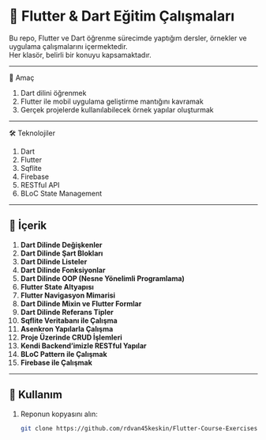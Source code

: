 # 📱 Flutter & Dart Eğitim Çalışmaları

Bu repo, Flutter ve Dart öğrenme sürecimde yaptığım dersler, örnekler ve uygulama çalışmalarını içermektedir.  
Her klasör, belirli bir konuyu kapsamaktadır.

---

📌 Amaç

1. Dart dilini öğrenmek
2. Flutter ile mobil uygulama geliştirme mantığını kavramak
3. Gerçek projelerde kullanılabilecek örnek yapılar oluşturmak

---

🛠️ Teknolojiler

1. Dart
2. Flutter
3. Sqflite
4. Firebase
5. RESTful API
6. BLoC State Management

---

## 📂 İçerik

1. **Dart Dilinde Değişkenler**  
2. **Dart Dilinde Şart Blokları**  
3. **Dart Dilinde Listeler**  
4. **Dart Dilinde Fonksiyonlar**  
5. **Dart Dilinde OOP (Nesne Yönelimli Programlama)**  
6. **Flutter State Altyapısı**  
7. **Flutter Navigasyon Mimarisi**  
8. **Dart Dilinde Mixin ve Flutter Formlar**  
9. **Dart Dilinde Referans Tipler**  
10. **Sqflite Veritabanı ile Çalışma**  
11. **Asenkron Yapılarla Çalışma**  
12. **Proje Üzerinde CRUD İşlemleri**  
13. **Kendi Backend’imizle RESTful Yapılar**  
14. **BLoC Pattern ile Çalışmak**  
15. **Firebase ile Çalışmak**

---

## 🚀 Kullanım

1. Reponun kopyasını alın:
   ```bash
   git clone https://github.com/rdvan45keskin/Flutter-Course-Exercises
   ```
   
